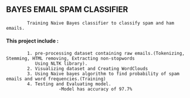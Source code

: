 ## BAYES EMAIL SPAM CLASSIFIER
            Training Naive Bayes classifier to classify spam and ham emails.
            
#### This project include : 
            1. pre-processing dataset containing raw emails.(Tokenizing, Stemming, HTML removing, Extracting non-stopwords 
               Using NLTK library).
            2. Visualizing dataset and Creating WordClouds
            3. Using Naive bayes algorithm to find probability of spam emails and word frequencies.(Training)
            4. Testing and Evaluating model. 
                        -Model has accuracy of 97.7%
